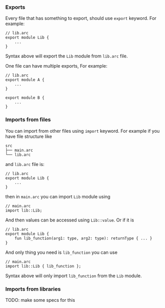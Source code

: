 ### Exports

Every file that has something to export, should use `export` keyword. For example:

```
// lib.arc
export module Lib {
    ...
}
```

Syntax above will export the `Lib` module from `lib.arc` file.

One file can have multiple exports, For example:

```
// lib.arc
export module A {
    ...
}

export module B {
    ...
}
```

### Imports from files

You can import from other files using `import` keyword. For example if you have file structure like

```
src
├── main.arc
└── lib.arc
```

and `lib.arc` file is:

```
// lib.arc
export module Lib {
    ...
}
```

then in `main.arc` you can import `Lib` module using

```
// main.arc
import lib::Lib;
```

And then values can be accessed using `Lib::value`. Or if it is

```
// lib.arc
export module Lib {
    fun lib_function(arg1: type, arg2: type): returnType { ... }
}
```

And only thing you need is `lib_function` you can use

```
// main.arc
import lib::Lib { lib_function };
```

Syntax above will only import `lib_function` from the `Lib` module.

### Imports from libraries

TODO: make some specs for this
